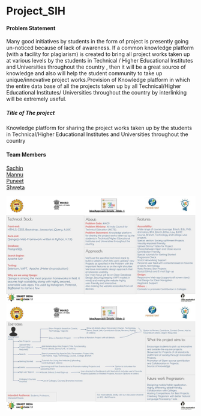 # Project_SIH    
#### Problem Statement 
Many good initiatives by students in the form of project is presently going   un-noticed because of lack of awareness. If a common knowledge platform (with a facility for plagiarism) is created to bring all project works taken up at various levels by the students in Technical  / Higher Educational Institutes and Universities throughout the country , then it will be a great source of knowledge and also will help the student community to take up unique/innovative project works.Provision of Knowledge platform in which the entire data base of all the projects taken up by all Technical/Higher Educational Institutes/ Universities throughout the country by interlinking will be extremely useful.

##### Title of The project
Knowledge platform for sharing the project works taken up by the students in Technical/Higher Educational Institutes and Universities throughout the country

#### Team Members
[Sachin](http://github.com/suresach)  
[Mannu](http://github.com/theparadoxer02)    
[Puneet](http://github.com/)    
[Shweta](http://github.com/cosmologist10)        

![Screenshot](docs/Technical-stack.jpg)    
![Screenshot](docs/Use-case.jpg)
